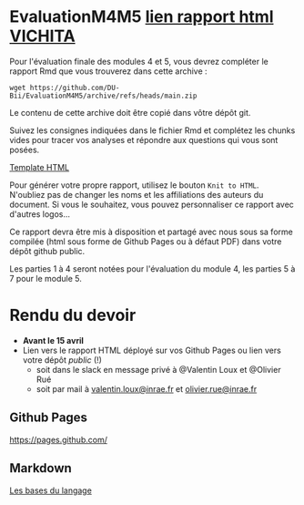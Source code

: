 # EvaluationM4M5  [lien rapport html VICHITA](https://vichitaok.github.io/dubii_2021/EvaluationM4M5-main/VO_Evaluation.html)

Pour l'évaluation finale des modules 4 et 5, vous devrez compléter le rapport Rmd que vous trouverez dans cette archive :

```
wget https://github.com/DU-Bii/EvaluationM4M5/archive/refs/heads/main.zip
```

Le contenu de cette archive doit être copié dans vôtre dépôt git.

Suivez les consignes indiquées dans le fichier Rmd et complétez les chunks vides pour tracer vos analyses et répondre aux questions qui vous sont posées.

[Template HTML](https://du-bii.github.io/EvaluationM4M5/Evaluation.html)

Pour générer votre propre rapport, utilisez le bouton `Knit to HTML`. N'oubliez pas de changer les noms et les affiliations des auteurs du document. Si vous le souhaitez, vous pouvez personnaliser ce rapport avec d'autres logos...

Ce rapport devra être mis à disposition et partagé avec nous sous sa forme compilée (html sous forme de Github Pages ou à défaut PDF) dans votre dépôt github public.

Les parties 1 à 4 seront notées pour l'évaluation du module 4, les parties 5 à 7 pour le module 5.

# Rendu du devoir 


* **Avant le 15 avril**
* Lien vers le rapport HTML déployé sur vos Github Pages ou lien vers votre dépôt _public_ (!)
  - soit dans le slack en message privé à @Valentin Loux et @Olivier Rué
  - soit par mail à valentin.loux@inrae.fr et olivier.rue@inrae.fr

## Github Pages

https://pages.github.com/

## Markdown

[Les bases du langage](https://github.com/adam-p/markdown-here/wiki/Markdown-Cheatsheet)
